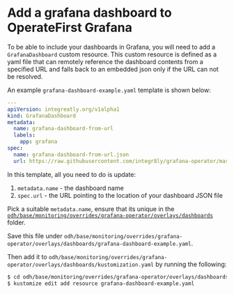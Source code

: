 # Add a grafana dashboard to OperateFirst Grafana

To be able to include your dashboards in Grafana, you will need to add a `GrafanaDashboard` custom resource. This custom resource is defined as a yaml file that can remotely reference the dashboard contents from a specified URL and falls back to an embedded json only if the URL can not be resolved.

An example `grafana-dashboard-example.yaml` template is shown below:

```yaml
---
apiVersion: integreatly.org/v1alpha1
kind: GrafanaDashboard
metadata:
  name: grafana-dashboard-from-url
  labels:
    app: grafana
spec:
  name: grafana-dashboard-from-url.json
  url: https://raw.githubusercontent.com/integr8ly/grafana-operator/master/deploy/examples/remote/grafana-dashboard.json
```

In this template, all you need to do is update:

1. `metadata.name` - the dashboard name
2. `spec.url` - the URL pointing to the location of your dashboard JSON file

Pick a suitable `metadata.name`, ensure that its unique in the [`odh/base/monitoring/overrides/grafana-operator/overlays/dashboards`](https://github.com/operate-first/apps/tree/master/odh/base/monitoring/overrides/grafana-operator/overlays/dashboards) folder.

Save this file under `odh/base/monitoring/overrides/grafana-operator/overlays/dashboards/grafana-dashboard-example.yaml`.

Then add it to `odh/base/monitoring/overrides/grafana-operator/overlays/dashboards/kustomization.yaml` by running the following:

```bash
$ cd odh/base/monitoring/overrides/grafana-operator/overlays/dashboards/
$ kustomize edit add resource grafana-dashboard-example.yaml
```
